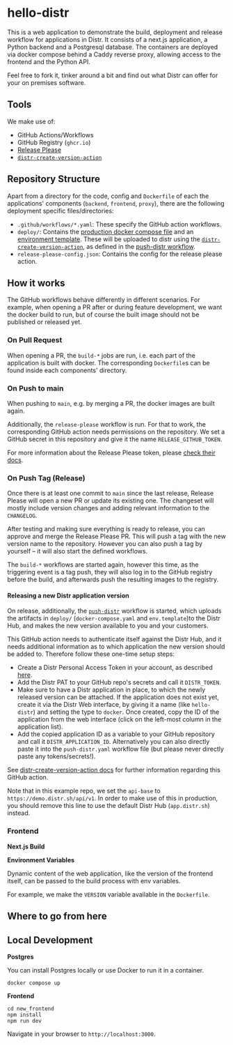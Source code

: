 # hello-distr

This is a web application to demonstrate the build, deployment and release workflow for applications in Distr.
It consists of a next.js application, a Python backend and a Postgresql database. 
The containers are deployed via docker compose behind a Caddy reverse proxy, allowing access to the frontend and the
Python API.

Feel free to fork it, tinker around a bit and find out what Distr can offer for your on premises software. 

## Tools

We make use of: 
* GitHub Actions/Workflows
* GitHub Registry (`ghcr.io`)
* [Release Please](https://github.com/googleapis/release-please-action)
* [`distr-create-version-action`](https://github.com/glasskube/distr-create-version-action)

## Repository Structure

Apart from a directory for the code, config and `Dockerfile` of each the applications' components (`backend`, `frontend`, `proxy`), 
there are the following deployment specific files/directories:

* `.github/workflows/*.yaml`: These specify the GitHub action workflows.
* `deploy/`: Contains the [production docker compose file](deploy/docker-compose.yaml) and an [environment template](deploy/env.template). 
These will be uploaded to distr using the [`distr-create-version-action`](https://github.com/glasskube/distr-create-version-action), 
as defined in the [push-distr workflow](.github/workflows/push-distr.yaml).
* `release-please-config.json`: Contains the config for the release please action.

## How it works

The GitHub workflows behave differently in different scenarios. For example, when opening a PR after or during feature development, 
we want the docker build to run, but of course the built image should not be published or released yet.

### On Pull Request

When opening a PR, the `build-*` jobs are run, i.e. each part of the application is built with docker. The corresponding
`Dockerfile`s can be found inside each components' directory.

### On Push to main

When pushing to `main`, e.g. by merging a PR, the docker images are built again.

Additionally, the `release-please` workflow is run. For that to work, the corresponding GitHub action needs permissions on the repository.
We set a GitHub secret in this repository and give it the name `RELEASE_GITHUB_TOKEN`. 

For more information about the Release Please token, please [check their docs](https://github.com/googleapis/release-please-action?tab=readme-ov-file#github-credentials).

### On Push Tag (Release)

Once there is at least one commit to `main` since the last release, Release Please will open a new PR or update its existing one.
The changeset will mostly include version changes and adding relevant information to the `CHANGELOG`.

After testing and making sure everything is ready to release, you can approve and merge the Release Please PR. This will
push a tag with the new version name to the repository.
However you can also push a tag by yourself – it will also start the defined workflows. 

The `build-*` workflows are started again, however this time, as the triggering event is a tag push, they will also log in to
the GitHub registry before the build, and afterwards push the resulting images to the registry.

#### Releasing a new Distr application version 

On release, additionally, the [`push-distr`](.github/workflows/push-distr.yaml) workflow is started, 
which uploads the artifacts in `deploy/` (`docker-compose.yaml` and `env.template`)to the Distr Hub, 
and makes the new version available to you and your customers.

This GitHub action needs to authenticate itself against the Distr Hub, and it needs additional information as to which application the new
version should be added to. Therefore follow these one-time setup steps: 
* Create a Distr Personal Access Token in your account, as described [here](https://distr.sh/docs/integrations/personal-access-token/). 
* Add the Distr PAT to your GitHub repo's secrets and call it `DISTR_TOKEN`. 
* Make sure to have a Distr application in place, to which the newly released version can be attached. If the application does not exist yet,
create it via the Distr Web interface, by giving it a name (like `hello-distr`) and setting the type to `docker`. 
Once created, copy the ID of the application from the web interface (click on the left-most column in the application list).
* Add the copied application ID as a variable to your GitHub repository and call it `DISTR_APPLICATION_ID`. Alternatively you can also 
directly paste it into the `push-distr.yaml` workflow file (but please never directly paste any tokens/secrets!). 

See [distr-create-version-action docs](https://github.com/glasskube/distr-create-version-action/blob/main/README.md#usage) for further information regarding
this GitHub action. 

Note that in this example repo, we set the `api-base` to `https://demo.distr.sh/api/v1`. In order to make use of this in production, 
you should remove this line to use the default Distr Hub (`app.distr.sh`) instead. 

### Frontend

**Next.js Build**

**Environment Variables**

Dynamic content of the web application, like the version of the frontend itself, can be passed to the build process
with env variables.

For example, we make the `VERSION` variable available in the `Dockerfile`.

## Where to go from here




## Local Development

**Postgres**

You can install Postgres locally or use Docker to run it in a container.

```shell
docker compose up
```

**Frontend**

```shell
cd new_frontend
npm install
npm run dev
```

Navigate in your browser to `http://localhost:3000`.


